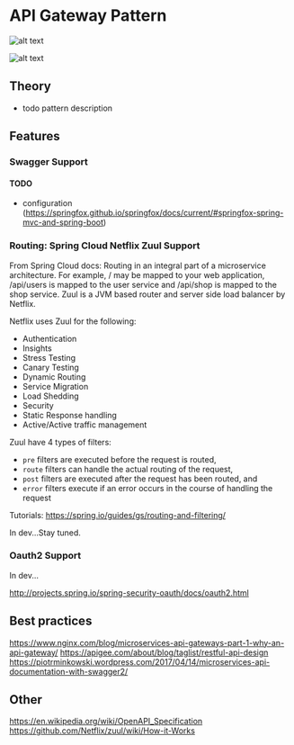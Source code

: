 # API Gateway Pattern
![alt text](https://cdn-1.wp.nginx.com/wp-content/uploads/2017/04/Palladino-conf2016-slide9_API-Gateway-Pattern-11-54.png)


![alt text](https://piotrminkowski.files.wordpress.com/2017/04/swagger.png?w=768&h=656)

## Theory
* todo pattern description

## Features
### Swagger Support
#### TODO
* configuration (https://springfox.github.io/springfox/docs/current/#springfox-spring-mvc-and-spring-boot)

### Routing: Spring Cloud Netflix Zuul Support

From Spring Cloud docs:
Routing in an integral part of a microservice architecture. For example, / may be mapped to your web application, /api/users is mapped to the user service and /api/shop is mapped to the shop service. Zuul is a JVM based router and server side load balancer by Netflix.

Netflix uses Zuul for the following:
* Authentication
* Insights
* Stress Testing
* Canary Testing
* Dynamic Routing
* Service Migration
* Load Shedding
* Security
* Static Response handling
* Active/Active traffic management

Zuul have 4 types of filters:
* ```pre``` filters are executed before the request is routed,
* ```route``` filters can handle the actual routing of the request,
* ```post``` filters are executed after the request has been routed, and
* ```error``` filters execute if an error occurs in the course of handling the request

Tutorials:
https://spring.io/guides/gs/routing-and-filtering/

In dev...Stay tuned.

### Oauth2 Support
In dev...

http://projects.spring.io/spring-security-oauth/docs/oauth2.html

## Best practices
https://www.nginx.com/blog/microservices-api-gateways-part-1-why-an-api-gateway/
https://apigee.com/about/blog/taglist/restful-api-design
https://piotrminkowski.wordpress.com/2017/04/14/microservices-api-documentation-with-swagger2/

## Other
https://en.wikipedia.org/wiki/OpenAPI_Specification
https://github.com/Netflix/zuul/wiki/How-it-Works

